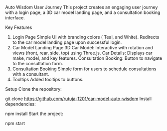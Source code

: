 Auto Wisdom User Journey
This project creates an engaging user journey with a login page, a 3D car model landing page, and a consultation booking interface.

Key Features
1. Login Page
Simple UI with branding colors ( Teal, and White).
Redirects to the car model landing page upon successful login.
2. Car Model Landing Page
3D Car Model: Interactive with rotation and views (front, rear, side, top) using Three.js.
Car Details: Displays car make, model, and key features.
Consultation Booking: Button to navigate to the consultation form.
3. Consultation Booking
Simple form for users to schedule consultations with a consultant.
4. Tooltips
Added tooltips to buttons.


Setup
Clone the repository:

git clone https://github.com/rutuja-1201/car-model-auto-wisdom
Install dependencies:


npm install
Start the project:


npm start